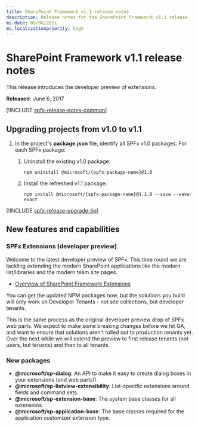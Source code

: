 ```yaml
---
title: SharePoint Framework v1.1 release notes
description: Release notes for the SharePoint Framework v1.1 release
ms.date: 09/08/2021
ms.localizationpriority: high
---
```

# SharePoint Framework v1.1 release notes

This release introduces the developer preview of extensions.

**Released:** June 6, 2017

[!INCLUDE [spfx-release-notes-common](../../includes/snippets/spfx-release-notes-common.md)]

## Upgrading projects from v1.0 to v1.1

1. In the project's **package.json** file, identify all SPFx v1.0 packages. For each SPFx package:
    1. Uninstall the existing v1.0 package:

        ```console
        npm uninstall @microsoft/{spfx-package-name}@1.0
        ```

    1. Install the refreshed v1.1 package:

        ```console
        npm install @microsoft/{spfx-package-name}@1.1.0 --save --save-exact
        ```

[!INCLUDE [spfx-release-upgrade-tip](../../includes/snippets/spfx-release-upgrade-tip.md)]

## New features and capabilities

### SPFx Extensions (developer preview)

Welcome to the latest developer preview of SPFx. This time round we are tackling extending the modern SharePoint applications like the modern list/libraries and the modern team site pages.

- [Overview of SharePoint Framework Extensions](extensions/overview-extensions.md)

You can get the updated NPM packages now, but the solutions you build will only work on Developer Tenants - not site collections, but developer tenants.

This is the same process as the original developer preview drop of SPFx web parts. We expect to make some breaking changes before we hit GA, and want to ensure that solutions aren't rolled out to production tenants yet. Over the next while we will extend the preview to first release tenants (not users, but tenants) and then to all tenants.

### New packages

- **\@microsoft/sp-dialog**: An API to make it easy to create dialog boxes in your extensions (and web parts!).
- **\@microsoft/sp-listview-extensibility**: List-specific extensions around fields and command sets.
- **\@microsoft/sp-extension-base**: The system base classes for all extensions.
- **\@microsoft/sp-application-base**: The base classes required for the application customizer extension type.
